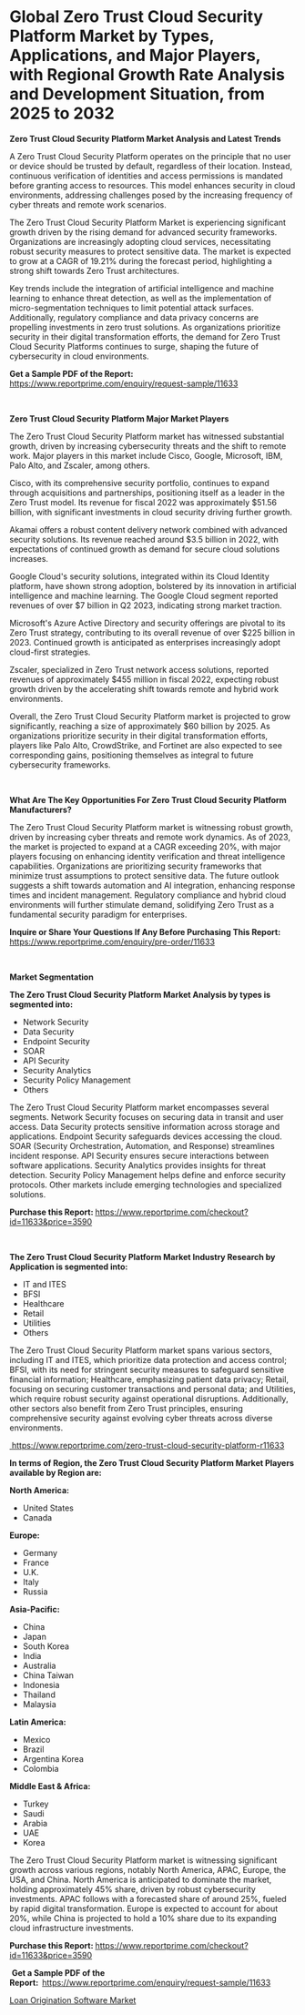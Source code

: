 <p><h1>Global Zero Trust Cloud Security Platform Market by Types, Applications, and Major Players, with Regional Growth Rate Analysis and Development Situation, from 2025 to 2032</h1></p><p><strong>Zero Trust Cloud Security Platform Market Analysis and Latest Trends</strong></p>
<p><p>A Zero Trust Cloud Security Platform operates on the principle that no user or device should be trusted by default, regardless of their location. Instead, continuous verification of identities and access permissions is mandated before granting access to resources. This model enhances security in cloud environments, addressing challenges posed by the increasing frequency of cyber threats and remote work scenarios.</p><p>The Zero Trust Cloud Security Platform Market is experiencing significant growth driven by the rising demand for advanced security frameworks. Organizations are increasingly adopting cloud services, necessitating robust security measures to protect sensitive data. The market is expected to grow at a CAGR of 19.21% during the forecast period, highlighting a strong shift towards Zero Trust architectures.</p><p>Key trends include the integration of artificial intelligence and machine learning to enhance threat detection, as well as the implementation of micro-segmentation techniques to limit potential attack surfaces. Additionally, regulatory compliance and data privacy concerns are propelling investments in zero trust solutions. As organizations prioritize security in their digital transformation efforts, the demand for Zero Trust Cloud Security Platforms continues to surge, shaping the future of cybersecurity in cloud environments.</p></p>
<p><strong>Get a Sample PDF of the Report:&nbsp;</strong> <a href="https://www.reportprime.com/enquiry/request-sample/11633?utm_campaign=2876&utm_medium=2&utm_source=Github&utm_content=ia&utm_term=21032025&utm_id=zero-trust-cloud-security-platform">https://www.reportprime.com/enquiry/request-sample/11633</a></p>
<p>&nbsp;</p>
<p><strong>Zero Trust Cloud Security Platform Major Market Players</strong></p>
<p><p>The Zero Trust Cloud Security Platform market has witnessed substantial growth, driven by increasing cybersecurity threats and the shift to remote work. Major players in this market include Cisco, Google, Microsoft, IBM, Palo Alto, and Zscaler, among others.</p><p>Cisco, with its comprehensive security portfolio, continues to expand through acquisitions and partnerships, positioning itself as a leader in the Zero Trust model. Its revenue for fiscal 2022 was approximately $51.56 billion, with significant investments in cloud security driving further growth.</p><p>Akamai offers a robust content delivery network combined with advanced security solutions. Its revenue reached around $3.5 billion in 2022, with expectations of continued growth as demand for secure cloud solutions increases.</p><p>Google Cloud's security solutions, integrated within its Cloud Identity platform, have shown strong adoption, bolstered by its innovation in artificial intelligence and machine learning. The Google Cloud segment reported revenues of over $7 billion in Q2 2023, indicating strong market traction.</p><p>Microsoft's Azure Active Directory and security offerings are pivotal to its Zero Trust strategy, contributing to its overall revenue of over $225 billion in 2023. Continued growth is anticipated as enterprises increasingly adopt cloud-first strategies.</p><p>Zscaler, specialized in Zero Trust network access solutions, reported revenues of approximately $455 million in fiscal 2022, expecting robust growth driven by the accelerating shift towards remote and hybrid work environments.</p><p>Overall, the Zero Trust Cloud Security Platform market is projected to grow significantly, reaching a size of approximately $60 billion by 2025. As organizations prioritize security in their digital transformation efforts, players like Palo Alto, CrowdStrike, and Fortinet are also expected to see corresponding gains, positioning themselves as integral to future cybersecurity frameworks.</p></p>
<p>&nbsp;</p>
<p><strong>What Are The Key Opportunities For Zero Trust Cloud Security Platform Manufacturers?</strong></p>
<p><p>The Zero Trust Cloud Security Platform market is witnessing robust growth, driven by increasing cyber threats and remote work dynamics. As of 2023, the market is projected to expand at a CAGR exceeding 20%, with major players focusing on enhancing identity verification and threat intelligence capabilities. Organizations are prioritizing security frameworks that minimize trust assumptions to protect sensitive data. The future outlook suggests a shift towards automation and AI integration, enhancing response times and incident management. Regulatory compliance and hybrid cloud environments will further stimulate demand, solidifying Zero Trust as a fundamental security paradigm for enterprises.</p></p>
<p><strong>Inquire or Share Your Questions If Any Before Purchasing This Report:</strong> <a href="https://www.reportprime.com/enquiry/pre-order/11633?utm_campaign=2876&utm_medium=2&utm_source=Github&utm_content=ia&utm_term=21032025&utm_id=zero-trust-cloud-security-platform">https://www.reportprime.com/enquiry/pre-order/11633</a></p>
<p>&nbsp;</p>
<p><strong>Market Segmentation</strong></p>
<p><strong>The Zero Trust Cloud Security Platform Market Analysis by types is segmented into:</strong></p>
<p><ul><li>Network Security</li><li>Data Security</li><li>Endpoint Security</li><li>SOAR</li><li>API Security</li><li>Security Analytics</li><li>Security Policy Management</li><li>Others</li></ul></p>
<p><p>The Zero Trust Cloud Security Platform market encompasses several segments. Network Security focuses on securing data in transit and user access. Data Security protects sensitive information across storage and applications. Endpoint Security safeguards devices accessing the cloud. SOAR (Security Orchestration, Automation, and Response) streamlines incident response. API Security ensures secure interactions between software applications. Security Analytics provides insights for threat detection. Security Policy Management helps define and enforce security protocols. Other markets include emerging technologies and specialized solutions.</p></p>
<p><strong>Purchase this Report:&nbsp;</strong><a href="https://www.reportprime.com/checkout?id=11633&price=3590&utm_campaign=2876&utm_medium=2&utm_source=Github&utm_content=ia&utm_term=21032025&utm_id=zero-trust-cloud-security-platform">https://www.reportprime.com/checkout?id=11633&price=3590</a></p>
<p>&nbsp;</p>
<p><strong>The Zero Trust Cloud Security Platform Market Industry Research by Application is segmented into:</strong></p>
<p><ul><li>IT and ITES</li><li>BFSI</li><li>Healthcare</li><li>Retail</li><li>Utilities</li><li>Others</li></ul></p>
<p><p>The Zero Trust Cloud Security Platform market spans various sectors, including IT and ITES, which prioritize data protection and access control; BFSI, with its need for stringent security measures to safeguard sensitive financial information; Healthcare, emphasizing patient data privacy; Retail, focusing on securing customer transactions and personal data; and Utilities, which require robust security against operational disruptions. Additionally, other sectors also benefit from Zero Trust principles, ensuring comprehensive security against evolving cyber threats across diverse environments.</p></p>
<p><a href="https://www.reportprime.com/zero-trust-cloud-security-platform-r11633?utm_campaign=2876&utm_medium=2&utm_source=Github&utm_content=ia&utm_term=21032025&utm_id=zero-trust-cloud-security-platform">&nbsp;https://www.reportprime.com/zero-trust-cloud-security-platform-r11633</a></p>
<p><strong>In terms of Region, the Zero Trust Cloud Security Platform Market Players available by Region are:</strong></p>
<p>
    <p> <strong> North America: </strong>
        <ul>
            <li>United States</li>
            <li>Canada</li>
        </ul>
        </p> 
    <p> <strong> Europe: </strong>
        <ul>
            <li>Germany</li>
            <li>France</li>
            <li>U.K.</li>
            <li>Italy</li>
            <li>Russia</li>
        </ul>
        </p> 
    <p> <strong> Asia-Pacific: </strong>
        <ul>
            <li>China</li>
            <li>Japan</li>
            <li>South Korea</li>
            <li>India</li>
            <li>Australia</li>
            <li>China Taiwan</li>
            <li>Indonesia</li>
            <li>Thailand</li>
            <li>Malaysia</li>
        </ul>
        </p> 
    <p> <strong> Latin America: </strong>
        <ul>
            <li>Mexico</li>
            <li>Brazil</li>
            <li>Argentina Korea</li>
            <li>Colombia</li>
        </ul>
        </p> 
    <p> <strong> Middle East & Africa: </strong>
        <ul>
            <li>Turkey</li>
            <li>Saudi</li>
            <li>Arabia</li>
            <li>UAE</li>
            <li>Korea</li>
        </ul>
    </p>
    </p>
<p><p>The Zero Trust Cloud Security Platform market is witnessing significant growth across various regions, notably North America, APAC, Europe, the USA, and China. North America is anticipated to dominate the market, holding approximately 45% share, driven by robust cybersecurity investments. APAC follows with a forecasted share of around 25%, fueled by rapid digital transformation. Europe is expected to account for about 20%, while China is projected to hold a 10% share due to its expanding cloud infrastructure investments.</p></p>
<p><strong>Purchase this Report: </strong><a href="https://www.reportprime.com/checkout?id=11633&price=3590&utm_campaign=2876&utm_medium=2&utm_source=Github&utm_content=ia&utm_term=21032025&utm_id=zero-trust-cloud-security-platform">https://www.reportprime.com/checkout?id=11633&price=3590</a></p>
<p>&nbsp;<strong>Get a Sample PDF of the Report:&nbsp;&nbsp;</strong><a href="https://www.reportprime.com/enquiry/request-sample/11633?utm_campaign=2876&utm_medium=2&utm_source=Github&utm_content=ia&utm_term=21032025&utm_id=zero-trust-cloud-security-platform">https://www.reportprime.com/enquiry/request-sample/11633</a></p>
<p><strong></strong></p>
<p><p><a href="https://github.com/saaindosya/Market-Research-Report-List-1/blob/main/loan-origination-software-market.md?utm_campaign=2876&utm_medium=2&utm_source=Github&utm_content=ia&utm_term=21032025&utm_id=zero-trust-cloud-security-platform">Loan Origination Software Market</a></p></p>